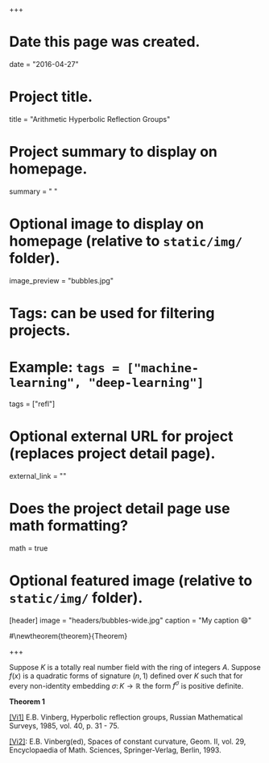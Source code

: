 +++
# Date this page was created.
date = "2016-04-27"

# Project title.
title = "Arithmetic Hyperbolic Reflection Groups"

# Project summary to display on homepage.
summary = " "

# Optional image to display on homepage (relative to `static/img/` folder).
image_preview = "bubbles.jpg"

# Tags: can be used for filtering projects.
# Example: `tags = ["machine-learning", "deep-learning"]`
tags = ["refl"]

# Optional external URL for project (replaces project detail page).
external_link = ""

# Does the project detail page use math formatting?
math = true

# Optional featured image (relative to `static/img/` folder).
[header]
image = "headers/bubbles-wide.jpg"
caption = "My caption :smile:"

#\newtheorem{theorem}{Theorem}

+++


Suppose $K$ is a totally real number field with the ring of integers $A$. Suppose
$f(x)$ is a quadratic forms of signature $(n,1)$ defined over $K$ such that for every
non-identity embedding $\sigma \colon K \to \mathbb{R}$ the form $f^{\sigma}$ is positive definite.

$\textbf{Theorem 1}$


[[Vi1]](http://iopscience.iop.org/article/10.1070/RM1985v040n01ABEH003527/meta)
E.B. Vinberg, Hyperbolic reflection groups, Russian Mathematical Surveys, 1985, vol. 40, p. 31 - 75.

[[Vi2]](http://www.springer.com/us/book/9783540520009):  E.B. Vinberg(ed), Spaces of constant curvature,
Geom. II,  vol. 29, Encyclopaedia of Math. Sciences, Springer-Verlag, Berlin, 1993. 

